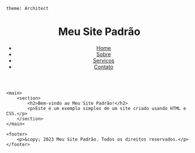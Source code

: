 `theme: Architect`

<!DOCTYPE html>
<html lang="en">
<head>
    <meta charset="UTF-8">
    <meta name="viewport" content="width=device-width, initial-scale=1.0">
    <link rel="stylesheet" href="styles.css">
    <title>Meu Site Padrão</title>
</head>
<body>
    <header>
        <h1>Meu Site Padrão</h1>
        <nav>
            <ul>
                <li><a href="#">Home</a></li>
                <li><a href="#">Sobre</a></li>
                <li><a href="#">Serviços</a></li>
                <li><a href="#">Contato</a></li>
            </ul>
        </nav>
    </header>

    <main>
        <section>
            <h2>Bem-vindo ao Meu Site Padrão!</h2>
            <p>Este é um exemplo simples de um site criado usando HTML e CSS.</p>
        </section>
    </main>

    <footer>
        <p>&copy; 2023 Meu Site Padrão. Todos os direitos reservados.</p>
    </footer>
</body>
</html>
